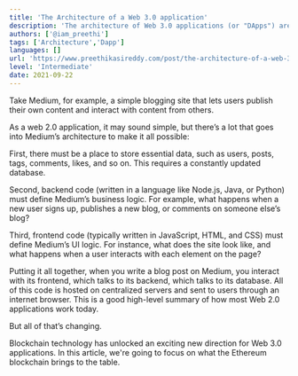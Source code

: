 ```yaml
---
title: 'The Architecture of a Web 3.0 application'
description: 'The architecture of Web 3.0 applications (or "DApps") are completely different from Web 2.0 applications.'
authors: ['@iam_preethi']
tags: ['Architecture','Dapp']
languages: []
url: 'https://www.preethikasireddy.com/post/the-architecture-of-a-web-3-0-application'
level: 'Intermediate'
date: 2021-09-22
---
```


Take Medium, for example, a simple blogging site that lets users publish their own content and interact with content from others.

As a web 2.0 application, it may sound simple, but there’s a lot that goes into Medium’s architecture to make it all possible:

First, there must be a place to store essential data, such as users, posts, tags, comments, likes, and so on. This requires a constantly updated database.

Second, backend code (written in a language like Node.js, Java, or Python) must define Medium’s business logic. For example, what happens when a new user signs up, publishes a new blog, or comments on someone else’s blog?

Third, frontend code (typically written in JavaScript, HTML, and CSS) must define Medium’s UI logic. For instance, what does the site look like, and what happens when a user interacts with each element on the page?

Putting it all together, when you write a blog post on Medium, you interact with its frontend, which talks to its backend, which talks to its database. All of this code is hosted on centralized servers and sent to users through an internet browser. This is a good high-level summary of how most Web 2.0 applications work today.

But all of that’s changing.

Blockchain technology has unlocked an exciting new direction for Web 3.0 applications. In this article, we're going to focus on what the Ethereum blockchain brings to the table.